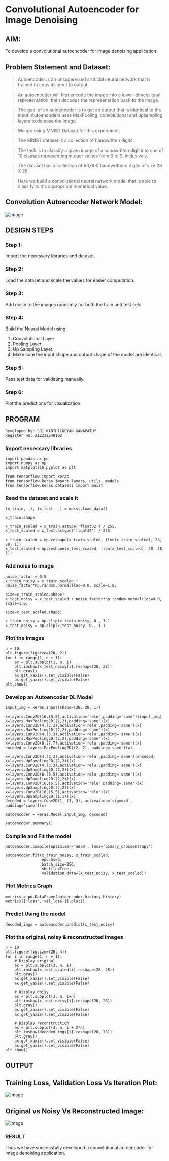 # Convolutional Autoencoder for Image Denoising

## AIM:
To develop a convolutional autoencoder for image denoising application.
## Problem Statement and Dataset:

   > Autoencoder is an unsupervised artificial neural network that is trained to copy its input to output.
 
   > An autoencoder will first encode the image into a lower-dimensional representation, then decodes the representation back to the image.
 
   > The goal of an autoencoder is to get an output that is identical to the input. Autoencoders uses MaxPooling, convolutional and upsampling layers to denoise the image.
 
   > We are using MNIST Dataset for this experiment.
 
   > The MNIST dataset is a collection of handwritten digits.
 
   > The task is to classify a given image of a handwritten digit into one of 10 classes representing integer values from 0 to 9, inclusively.
 
   > The dataset has a collection of 60,000 handwrittend digits of size 28 X 28.
 
   > Here we build a convolutional neural network model that is able to classify to it's appropriate numerical value.

## Convolution Autoencoder Network Model:

![image](https://github.com/niraunjana/convolutional-denoising-autoencoder/assets/119395610/f1ad5c23-d0cf-431d-9151-fb60865d5d2e)


## DESIGN STEPS

  ### Step 1:
  Import the necessary libraries and dataset.
  ### Step 2:
  Load the dataset and scale the values for easier computation.
  ### Step 3:
  Add noise to the images randomly for both the train and test sets.
  ### Step 4: 
  Build the Neural Model using
  1. Convolutional Layer
  2. Pooling Layer
  3. Up Sampling Layer.
  4. Make sure the input shape and output shape of the model are identical.
  
  ### Step 5: 
  Pass test data for validating manually.
  ### Step 6: 
  Plot the predictions for visualization.

## PROGRAM
```
Developed by: SRI KARTHICKEYAN GANAPATHY
Register no: 212222240102
```

### Import necessary libraries
```
import pandas as pd
import numpy as np
import matplotlib.pyplot as plt

from tensorflow import keras
from tensorflow.keras import layers, utils, models
from tensorflow.keras.datasets import mnist
```

### Read the dataset and scale it
```
(x_train, _), (x_test, _) = mnist.load_data()

x_train.shape

x_train_scaled = x_train.astype('float32') / 255.
x_test_scaled = x_test.astype('float32') / 255.

x_train_scaled = np.reshape(x_train_scaled, (len(x_train_scaled), 28, 28, 1))
x_test_scaled = np.reshape(x_test_scaled, (len(x_test_scaled), 28, 28, 1))
```

### Add noise to image
```
noise_factor = 0.5
x_train_noisy = x_train_scaled + noise_factor*np.random.normal(loc=0.0, scale=1.0,
                                                               size=x_train_scaled.shape)
x_test_noisy = x_test_scaled + noise_factor*np.random.normal(loc=0.0, scale=1.0,
                                                             size=x_test_scaled.shape)

x_train_noisy = np.clip(x_train_noisy, 0., 1.)
x_test_noisy = np.clip(x_test_noisy, 0., 1.)
```

### Plot the images
```
n = 10
plt.figure(figsize=(20, 2))
for i in range(1, n + 1):
    ax = plt.subplot(1, n, i)
    plt.imshow(x_test_noisy[i].reshape(28, 28))
    plt.gray()
    ax.get_xaxis().set_visible(False)
    ax.get_yaxis().set_visible(False)
plt.show()
```

### Develop an Autoencoder DL Model
```
input_img = keras.Input(shape=(28, 28, 1))

x=layers.Conv2D(16,(5,5),activation='relu',padding='same')(input_img)
x=layers.MaxPooling2D((2,2),padding='same')(x)
x=layers.Conv2D(4,(3,3),activation='relu',padding='same')(x)
x=layers.MaxPooling2D((2,2),padding='same')(x)
x=layers.Conv2D(4,(3,3),activation='relu',padding='same')(x)
x=layers.MaxPooling2D((2,2),padding='same')(x)
x=layers.Conv2D(8,(7,7),activation='relu',padding='same')(x)
encoded = layers.MaxPooling2D((2, 2), padding='same')(x)

x=layers.Conv2D(4,(3,3),activation='relu',padding='same')(encoded)
x=layers.UpSampling2D((2,2))(x)
x=layers.Conv2D(4,(3,3),activation='relu',padding='same')(x)
x=layers.UpSampling2D((2,2))(x)
x=layers.Conv2D(8,(5,5),activation='relu',padding='same')(x)
x=layers.UpSampling2D((2,2))(x)
x=layers.Conv2D(16,(5,5),activation='relu',padding='same')(x)
x=layers.UpSampling2D((2,2))(x)
x=layers.Conv2D(16,(5,5),activation='relu')(x)
x=layers.UpSampling2D((1,1))(x)
decoded = layers.Conv2D(1, (3, 3), activation='sigmoid', padding='same')(x)

autoencoder = keras.Model(input_img, decoded)

autoencoder.summary()
```

### Compile and Fit the model
```
autoencoder.compile(optimizer='adam', loss='binary_crossentropy')

autoencoder.fit(x_train_noisy, x_train_scaled,
                epochs=3,
                batch_size=256,
                shuffle=True,
                validation_data=(x_test_noisy, x_test_scaled))
```

### Plot Metrics Graph
```
metrics = pd.DataFrame(autoencoder.history.history)
metrics[['loss','val_loss']].plot()
```

### Predict Using the model
```
decoded_imgs = autoencoder.predict(x_test_noisy)
```

### Plot the original, noisy & reconstructed images
```
n = 10
plt.figure(figsize=(20, 4))
for i in range(1, n + 1):
    # Display original
    ax = plt.subplot(3, n, i)
    plt.imshow(x_test_scaled[i].reshape(28, 28))
    plt.gray()
    ax.get_xaxis().set_visible(False)
    ax.get_yaxis().set_visible(False)

    # Display noisy
    ax = plt.subplot(3, n, i+n)
    plt.imshow(x_test_noisy[i].reshape(28, 28))
    plt.gray()
    ax.get_xaxis().set_visible(False)
    ax.get_yaxis().set_visible(False)    

    # Display reconstruction
    ax = plt.subplot(3, n, i + 2*n)
    plt.imshow(decoded_imgs[i].reshape(28, 28))
    plt.gray()
    ax.get_xaxis().set_visible(False)
    ax.get_yaxis().set_visible(False)
plt.show()
```

## OUTPUT

## Training Loss, Validation Loss Vs Iteration Plot:
![image](https://github.com/srikarthickeyanganapathy/convolutional-denoising-autoencoder/assets/119393842/1db2d465-0cc6-491c-a405-e4e0700afb9e)

## Original vs Noisy Vs Reconstructed Image:
![image](https://github.com/srikarthickeyanganapathy/convolutional-denoising-autoencoder/assets/119393842/edc7e3d9-1491-4fe7-8c84-175922b65a30)

### RESULT
Thus we have successfully developed a convolutional autoencoder for image denoising application.
